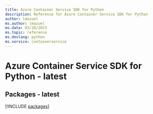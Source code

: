 ```yaml
---
title: Azure Container Service SDK for Python
description: Reference for Azure Container Service SDK for Python
author: lmazuel
ms.author: lmazuel
ms.data: 03/28/2023
ms.topic: reference
ms.devlang: python
ms.service: containerservice
---
```

# Azure Container Service SDK for Python - latest
## Packages - latest
[!INCLUDE [packages](container-service-index.md)]